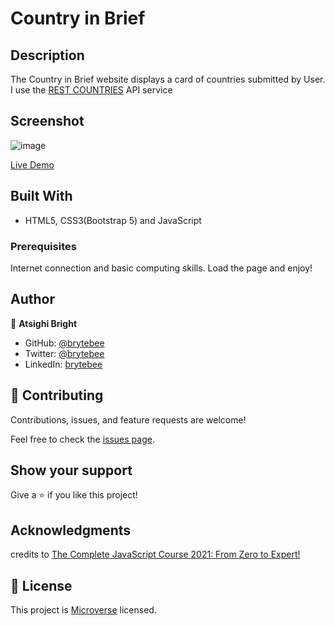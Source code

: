 # Country in Brief

## Description

The Country in Brief website displays a card of countries submitted by User. I use the [REST COUNTRIES](https://restcountries.eu/) API service

## Screenshot
![image](https://user-images.githubusercontent.com/27709832/132577519-a7d18dae-365a-4475-a98c-adeb7f4d00e0.png)

[Live Demo](https://brytebee.github.io/CountryDetails/)

## Built With

- HTML5, CSS3(Bootstrap 5) and JavaScript

### Prerequisites

Internet connection and basic computing skills.
Load the page and enjoy!

## Author

👤 **Atsighi Bright**

- GitHub: [@brytebee](https://github.com/brytebee)
- Twitter: [@brytebee](https://twitter.com/brytebee)
- LinkedIn: [brytebee](https://www.linkedin.com/in/brytebee/)

## 🤝 Contributing

Contributions, issues, and feature requests are welcome!

Feel free to check the [issues page](https://github.com/brytebee/CountryDetails/issues).

## Show your support

Give a ⭐️ if you like this project!

## Acknowledgments

credits to [The Complete JavaScript Course 2021: From Zero to Expert!](https://www.udemy.com/course/the-complete-javascript-course/)

## 📝 License

This project is [Microverse](https://www.microverse.org/) licensed.
